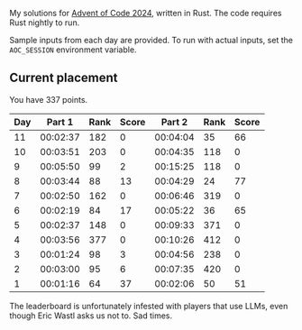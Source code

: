 My solutions for [Advent of Code 2024](https://adventofcode.com/2024), written in Rust. The code requires Rust nightly to run.

Sample inputs from each day are provided. To run with actual inputs, set the `AOC_SESSION` environment variable.

## Current placement

You have 337 points.

| Day | Part 1   | Rank | Score | Part 2   | Rank | Score |
|-----|----------|------|-------|----------|------|-------|
| 11  | 00:02:37 | 182  | 0     | 00:04:04 | 35   | 66    |
| 10  | 00:03:51 | 203  | 0     | 00:04:35 | 118  | 0     |
| 9   | 00:05:50 | 99   | 2     | 00:15:25 | 118  | 0     |
| 8   | 00:03:44 | 88   | 13    | 00:04:29 | 24   | 77    |
| 7   | 00:02:50 | 162  | 0     | 00:06:46 | 319  | 0     |
| 6   | 00:02:19 | 84   | 17    | 00:05:22 | 36   | 65    |
| 5   | 00:02:37 | 148  | 0     | 00:09:33 | 371  | 0     |
| 4   | 00:03:56 | 377  | 0     | 00:10:26 | 412  | 0     |
| 3   | 00:01:24 | 98   | 3     | 00:04:56 | 238  | 0     |
| 2   | 00:03:00 | 95   | 6     | 00:07:35 | 420  | 0     |
| 1   | 00:01:16 | 64   | 37    | 00:02:06 | 50   | 51    |

The leaderboard is unfortunately infested with players that use LLMs, even though Eric Wastl asks us not to. Sad times.

